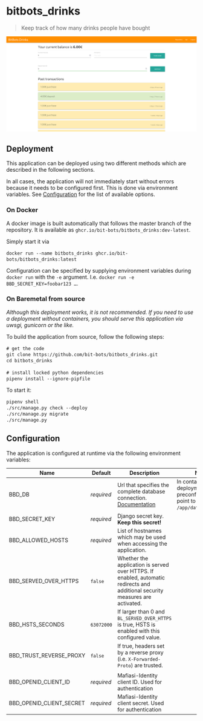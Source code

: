 # bitbots_drinks
> Keep track of how many drinks people have bought

![screenshot](.screenshot.png)

## Deployment

This application can be deployed using two different methods which are described in the following sections.

In all cases, the application will not immediately start without errors because it needs to be configured first.
This is done via environment variables.
See [Configuration](#configuration) for the list of available options.

### On Docker

A docker image is built automatically that follows the master branch of the repository.
It is available as `ghcr.io/bit-bots/bitbots_drinks:dev-latest`.

Simply start it via
```shell
docker run --name bitbots_drinks ghcr.io/bit-bots/bitbots_drinks:latest
```

Configuration can be specified by supplying environment variables during `docker run` with the `-e` argument.
I.e. `docker run -e BBD_SECRET_KEY=foobar123 …`.

### On Baremetal from source

*Although this deployment works, it is not recommended. If you need to use a deployment without containers, you should serve this application via uwsgi, gunicorn or the like.*

To build the application from source, follow the following steps:
```shell
# get the code
git clone https://github.com/bit-bots/bitbots_drinks.git
cd bitbots_drinks

# install locked python dependencies
pipenv install --ignore-pipfile
```

To start it:
```shell
pipenv shell
./src/manage.py check --deploy
./src/manage.py migrate
./src/manage.py
```

## Configuration

The application is configured at runtime via the following environment variables:

| Name                     | Default                | Description                                                                                                                   | Notes                                                                               |
|--------------------------|------------------------|-------------------------------------------------------------------------------------------------------------------------------|-------------------------------------------------------------------------------------|
| BBD_DB                   | *required*             | Url that specifies the complete database connection. [Documentation](https://pypi.org/project/dj-database-url/)               | In container based deployments this preconfigured to point to `/app/data/db.sqlite` |
| BBD_SECRET_KEY           | *required*             | Django secret key. **Keep this secret!**                                                                                      ||
| BBD_ALLOWED_HOSTS        | *required*             | List of hostnames which may be used when accessing the application.                                                           ||
| BBD_SERVED_OVER_HTTPS    | `false`                | Whether the application is served over HTTPS. If enabled, automatic redirects and additional security measures are activated. ||
| BBD_HSTS_SECONDS         | `63072000`             | If larger than 0 and `BL_SERVED_OVER_HTTPS` is true, HSTS is enabled with this configured value.                              ||
| BBD_TRUST_REVERSE_PROXY  | `false`                | If true, headers set by a reverse proxy (i.e. `X-Forwarded-Proto`) are trusted.                                               ||
||
| BBD_OPENID_CLIENT_ID     | *required*             | Mafiasi-Identity client ID. Used for authentication                                                                           ||
| BBD_OPENID_CLIENT_SECRET | *required*             | Mafiasi-Identity client secret. Used for authentication                                                                       ||

